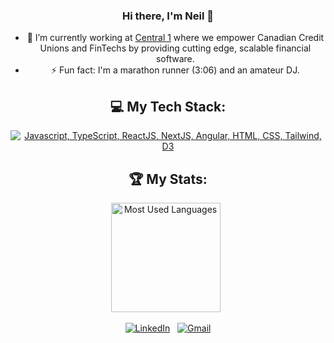 <div align="center">

### Hi there, I'm Neil 👋


- 🔭 I’m currently working at [Central 1](https://www.linkedin.com/company/central1/) where we empower Canadian Credit Unions and FinTechs by providing cutting edge, scalable financial software. 
- ⚡ Fun fact: I'm a marathon runner (3:06) and an amateur DJ. 

<div align="center">

## 💻 My Tech Stack:

[![Javascript, TypeScript, ReactJS, NextJS, Angular, HTML, CSS, Tailwind, D3](https://skillicons.dev/icons?i=js,ts,react,nextjs,angular,html,css,tailwind,d3)](https://skillicons.dev)


## 🏆 My Stats:

<p>
    <img height=175 alt="Most Used Languages" src="https://github-readme-stats.vercel.app/api/top-langs/?username=neilkrichi&layout=compact&theme=dark" />&nbsp;&nbsp;
</p>

</div>

[![LinkedIn](https://skillicons.dev/icons?i=linkedin)](https://www.linkedin.com/in/neilkrichi/) &nbsp;
[![Gmail](https://skillicons.dev/icons?i=gmail)](mailto:neilkrichi@gmail.com?subject=Hello%20Neil)
    
</div>
